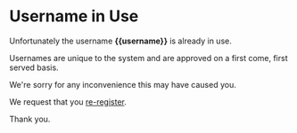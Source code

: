 Username in Use
====

Unfortunately the username **{{username}}** is already in use.

Usernames are unique to the system and are approved on a
first come, first served basis.

We're sorry for any inconvenience this may have caused you.

We request that you <a href="/register">re-register</a>.

Thank you.
